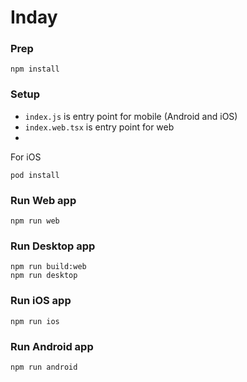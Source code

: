 # Inday

### Prep

```shell
npm install
```

### Setup

- `index.js` is entry point for mobile (Android and iOS)
- `index.web.tsx` is entry point for web
-

For iOS

```
pod install
```

### Run Web app

```shell
npm run web
```

### Run Desktop app

```shell
npm run build:web
npm run desktop
```

### Run iOS app

```shell
npm run ios
```

### Run Android app

```shell
npm run android
```
